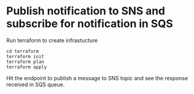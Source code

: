 # Publish notification to SNS and subscribe for notification in SQS

Run terraform to create infrastucture

    cd terraform
    terraform init
    terraform plan
    terraform apply
  
Hit the endpoint to publish a message to SNS topic and see the response received in SQS queue.
